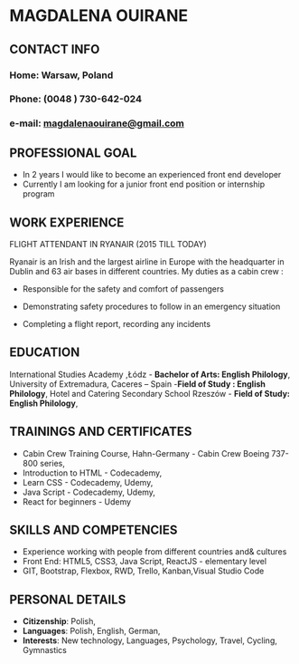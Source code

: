 # MAGDALENA OUIRANE

## CONTACT INFO

### Home:   Warsaw, Poland

### Phone:  (0048 ) 730-642-024

### e-mail: magdalenaouirane@gmail.com

## PROFESSIONAL GOAL

- In 2 years I would like to become an experienced front end developer
- Currently I am looking for a junior front end position or internship program

## WORK EXPERIENCE

FLIGHT ATTENDANT IN RYANAIR (2015 TILL TODAY)

Ryanair  is an  Irish  and the  largest  airline in Europe with  the  headquarter in Dublin and  63 air  bases in different countries.
My duties as a cabin crew :

- Responsible for the safety and comfort of  passengers

- Demonstrating  safety procedures to follow in an emergency situation

- Completing  a flight report, recording  any incidents

## EDUCATION

 International  Studies Academy ,Łódz - **Bachelor of Arts: English Philology**,
 University of Extremadura, Caceres – Spain -**Field of Study : English Philology**,
 Hotel and Catering Secondary School Rzeszów - **Field of Study: English Philology**,

## TRAININGS AND CERTIFICATES

- Cabin Crew Training Course, Hahn-Germany  -  Cabin Crew Boeing 737- 800 series,
- Introduction to HTML -  Codecademy,
- Learn CSS - Codecademy, Udemy,
- Java Script - Codecademy, Udemy,
- React for beginners - Udemy

## SKILLS  AND COMPETENCIES

- Experience working with people from different countries and& cultures
- Front End: HTML5, CSS3, Java Script, ReactJS - elementary level
- GIT, Bootstrap, Flexbox, RWD, Trello, Kanban,Visual  Studio Code

## PERSONAL DETAILS

- **Citizenship**: Polish,
- **Languages**: Polish, English, German,
- **Interests**: New technology, Languages, Psychology,  Travel, Cycling, Gymnastics
